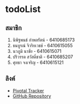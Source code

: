 # todoList

## สมาชิก
1. นิพิฐพนธ์ กำพลรัตน์ - 6410685173
2. ธนบูรณ์ จิวริยเวชช์ - 6410615055
3. นวภูมิ นาชัย - 6410615071
4. ปริวรรต สวัสดิ์ชาติ - 6410685207
5. ศุทธา จงเจริญ - 6410615121

## ลิงค์
- [Pivotal Tracker](https://www.pivotaltracker.com/n/projects/2682452)
- [GitHub Repository](https://github.com/6410615121/todoList)
